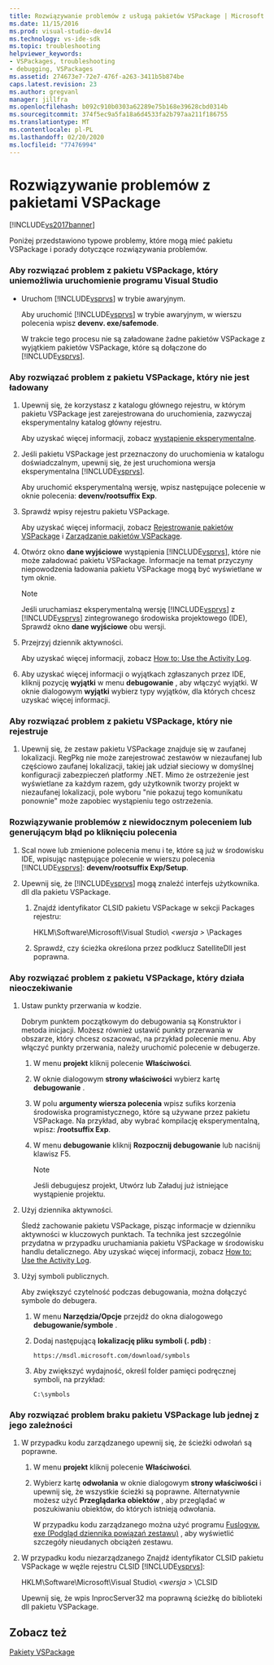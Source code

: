 ```yaml
---
title: Rozwiązywanie problemów z usługą pakietów VSPackage | Microsoft Docs
ms.date: 11/15/2016
ms.prod: visual-studio-dev14
ms.technology: vs-ide-sdk
ms.topic: troubleshooting
helpviewer_keywords:
- VSPackages, troubleshooting
- debugging, VSPackages
ms.assetid: 274673e7-72e7-476f-a263-3411b5b874be
caps.latest.revision: 23
ms.author: gregvanl
manager: jillfra
ms.openlocfilehash: b092c910b0303a62289e75b168e39628cbd0314b
ms.sourcegitcommit: 374f5ec9a5fa18a6d4533fa2b797aa211f186755
ms.translationtype: MT
ms.contentlocale: pl-PL
ms.lasthandoff: 02/20/2020
ms.locfileid: "77476994"
---
```

# <a name="troubleshooting-vspackages"></a>Rozwiązywanie problemów z pakietami VSPackage
[!INCLUDE[vs2017banner](../includes/vs2017banner.md)]

Poniżej przedstawiono typowe problemy, które mogą mieć pakietu VSPackage i porady dotyczące rozwiązywania problemów.  
  
### <a name="to-troubleshoot-a-vspackage-that-keeps-visual-studio-from-starting"></a>Aby rozwiązać problem z pakietu VSPackage, który uniemożliwia uruchomienie programu Visual Studio  
  
- Uruchom [!INCLUDE[vsprvs](../includes/vsprvs-md.md)] w trybie awaryjnym.  
  
     Aby uruchomić [!INCLUDE[vsprvs](../includes/vsprvs-md.md)] w trybie awaryjnym, w wierszu polecenia wpisz **devenv. exe/safemode**.  
  
     W trakcie tego procesu nie są załadowane żadne pakietów VSPackage z wyjątkiem pakietów VSPackage, które są dołączone do [!INCLUDE[vsprvs](../includes/vsprvs-md.md)].  
  
### <a name="to-troubleshoot-a-vspackage-that-does-not-load"></a>Aby rozwiązać problem z pakietu VSPackage, który nie jest ładowany  
  
1. Upewnij się, że korzystasz z katalogu głównego rejestru, w którym pakietu VSPackage jest zarejestrowana do uruchomienia, zazwyczaj eksperymentalny katalog główny rejestru.  
  
     Aby uzyskać więcej informacji, zobacz [wystąpienie eksperymentalne](../extensibility/the-experimental-instance.md).  
  
2. Jeśli pakietu VSPackage jest przeznaczony do uruchomienia w katalogu doświadczalnym, upewnij się, że jest uruchomiona wersja eksperymentalna [!INCLUDE[vsprvs](../includes/vsprvs-md.md)].  
  
     Aby uruchomić eksperymentalną wersję, wpisz następujące polecenie w oknie polecenia: **devenv/rootsuffix Exp**.  
  
3. Sprawdź wpisy rejestru pakietu VSPackage.  
  
     Aby uzyskać więcej informacji, zobacz [Rejestrowanie pakietów VSPackage](internals/registering-vspackages.md) i [Zarządzanie pakietów VSPackage](../extensibility/managing-vspackages.md).  
  
4. Otwórz okno **dane wyjściowe** wystąpienia [!INCLUDE[vsprvs](../includes/vsprvs-md.md)], które nie może załadować pakietu VSPackage. Informacje na temat przyczyny niepowodzenia ładowania pakietu VSPackage mogą być wyświetlane w tym oknie.  
  
    > [!NOTE]
    > Jeśli uruchamiasz eksperymentalną wersję [!INCLUDE[vsprvs](../includes/vsprvs-md.md)] z [!INCLUDE[vsprvs](../includes/vsprvs-md.md)] zintegrowanego środowiska projektowego (IDE), Sprawdź okno **dane wyjściowe** obu wersji.  
  
5. Przejrzyj dziennik aktywności.  
  
     Aby uzyskać więcej informacji, zobacz [How to: Use the Activity Log](../extensibility/how-to-use-the-activity-log.md).  
  
6. Aby uzyskać więcej informacji o wyjątkach zgłaszanych przez IDE, kliknij pozycję **wyjątki** w menu **debugowanie** , aby włączyć wyjątki. W oknie dialogowym **wyjątki** wybierz typy wyjątków, dla których chcesz uzyskać więcej informacji.  
  
### <a name="to-troubleshoot-a-vspackage-that-does-not-register"></a>Aby rozwiązać problem z pakietu VSPackage, który nie rejestruje  
  
1. Upewnij się, że zestaw pakietu VSPackage znajduje się w zaufanej lokalizacji. RegPkg nie może zarejestrować zestawów w niezaufanej lub częściowo zaufanej lokalizacji, takiej jak udział sieciowy w domyślnej konfiguracji zabezpieczeń platformy .NET. Mimo że ostrzeżenie jest wyświetlane za każdym razem, gdy użytkownik tworzy projekt w niezaufanej lokalizacji, pole wyboru "nie pokazuj tego komunikatu ponownie" może zapobiec wystąpieniu tego ostrzeżenia.  
  
### <a name="to-troubleshoot-a-command-that-is-not-visible-or-that-generates-an-error-when-you-click-a-command"></a>Rozwiązywanie problemów z niewidocznym poleceniem lub generującym błąd po kliknięciu polecenia  
  
1. Scal nowe lub zmienione polecenia menu i te, które są już w środowisku IDE, wpisując następujące polecenie w wierszu polecenia [!INCLUDE[vsprvs](../includes/vsprvs-md.md)]: **devenv/rootsuffix Exp/Setup**.  
  
2. Upewnij się, że [!INCLUDE[vsprvs](../includes/vsprvs-md.md)] mogą znaleźć interfejs użytkownika. dll dla pakietu VSPackage.  
  
    1. Znajdź identyfikator CLSID pakietu VSPackage w sekcji Packages rejestru:  
  
         HKLM\Software\Microsoft\Visual Studio\\ *\<wersja >* \Packages  
  
    2. Sprawdź, czy ścieżka określona przez podklucz SatelliteDll jest poprawna.  
  
### <a name="to-troubleshoot-a-vspackage-that-behaves-unexpectedly"></a>Aby rozwiązać problem z pakietu VSPackage, który działa nieoczekiwanie  
  
1. Ustaw punkty przerwania w kodzie.  
  
     Dobrym punktem początkowym do debugowania są Konstruktor i metoda inicjacji. Możesz również ustawić punkty przerwania w obszarze, który chcesz oszacować, na przykład polecenie menu. Aby włączyć punkty przerwania, należy uruchomić polecenie w debugerze.  
  
    1. W menu **projekt** kliknij polecenie **Właściwości**.  
  
    2. W oknie dialogowym **strony właściwości** wybierz kartę **debugowanie** .  
  
    3. W polu **argumenty wiersza polecenia** wpisz sufiks korzenia środowiska programistycznego, które są używane przez pakietu VSPackage. Na przykład, aby wybrać kompilację eksperymentalną, wpisz: **/rootsuffix Exp**.  
  
    4. W menu **debugowanie** kliknij **Rozpocznij debugowanie** lub naciśnij klawisz F5.  
  
        > [!NOTE]
        > Jeśli debugujesz projekt, Utwórz lub Załaduj już istniejące wystąpienie projektu.  
  
2. Użyj dziennika aktywności.  
  
     Śledź zachowanie pakietu VSPackage, pisząc informacje w dzienniku aktywności w kluczowych punktach. Ta technika jest szczególnie przydatna w przypadku uruchamiania pakietu VSPackage w środowisku handlu detalicznego. Aby uzyskać więcej informacji, zobacz [How to: Use the Activity Log](../extensibility/how-to-use-the-activity-log.md).  
  
3. Użyj symboli publicznych.  
  
     Aby zwiększyć czytelność podczas debugowania, można dołączyć symbole do debugera.  
  
    1. W menu **Narzędzia/Opcje** przejdź do okna dialogowego **debugowanie/symbole** .  
  
    2. Dodaj następującą **lokalizację pliku symboli (. pdb)** :  
  
         `https://msdl.microsoft.com/download/symbols`  
  
    3. Aby zwiększyć wydajność, określ folder pamięci podręcznej symboli, na przykład:  
  
        ```  
        C:\symbols  
        ```  
  
### <a name="to-troubleshoot-a-missing-vspackage-or-one-of-its-dependencies"></a>Aby rozwiązać problem braku pakietu VSPackage lub jednej z jego zależności  
  
1. W przypadku kodu zarządzanego upewnij się, że ścieżki odwołań są poprawne.  
  
   1. W menu **projekt** kliknij polecenie **Właściwości**.  
  
   2. Wybierz kartę **odwołania** w oknie dialogowym **strony właściwości** i upewnij się, że wszystkie ścieżki są poprawne. Alternatywnie możesz użyć **Przeglądarka obiektów** , aby przeglądać w poszukiwaniu obiektów, do których istnieją odwołania.  
  
        W przypadku kodu zarządzanego można użyć programu [Fuslogvw. exe (Podgląd dziennika powiązań zestawu)](https://msdn.microsoft.com/library/e32fa443-0778-4cc3-bf36-5c8ea297d296) , aby wyświetlić szczegóły nieudanych obciążeń zestawu.  
  
2. W przypadku kodu niezarządzanego Znajdź identyfikator CLSID pakietu VSPackage w węźle rejestru CLSID [!INCLUDE[vsprvs](../includes/vsprvs-md.md)]:  
  
    HKLM\Software\Microsoft\Visual Studio\\ *\<wersja >* \CLSID  
  
   Upewnij się, że wpis InprocServer32 ma poprawną ścieżkę do biblioteki dll pakietu VSPackage.  
  
## <a name="see-also"></a>Zobacz też  
 [Pakiety VSPackage](../extensibility/internals/vspackages.md)
